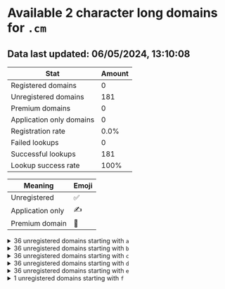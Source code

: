 # Available 2 character long domains for `.cm`

## Data last updated: 06/05/2024, 13:10:08

|Stat|Amount|
|--|--|
|Registered domains|0|
|Unregistered domains|181|
|Premium domains|0|
|Application only domains|0|
|Registration rate|0.0%|
|Failed lookups|0|
|Successful lookups|181|
|Lookup success rate|100%|


|Meaning|Emoji|
|--|--|
|Unregistered|:white_check_mark:|
|Application only|:writing_hand:|
|Premium domain|:gem:|

<details>
<summary>36 unregistered domains starting with <bold><code>a</code></bold></summary>

|Type|Domain|
|--|--|
|:white_check_mark:|`a0.cm`|
|:white_check_mark:|`a1.cm`|
|:white_check_mark:|`a2.cm`|
|:white_check_mark:|`a3.cm`|
|:white_check_mark:|`a4.cm`|
|:white_check_mark:|`a5.cm`|
|:white_check_mark:|`a6.cm`|
|:white_check_mark:|`a7.cm`|
|:white_check_mark:|`a8.cm`|
|:white_check_mark:|`a9.cm`|
|:white_check_mark:|`aa.cm`|
|:white_check_mark:|`ab.cm`|
|:white_check_mark:|`ac.cm`|
|:white_check_mark:|`ad.cm`|
|:white_check_mark:|`ae.cm`|
|:white_check_mark:|`af.cm`|
|:white_check_mark:|`ag.cm`|
|:white_check_mark:|`ah.cm`|
|:white_check_mark:|`ai.cm`|
|:white_check_mark:|`aj.cm`|
|:white_check_mark:|`ak.cm`|
|:white_check_mark:|`al.cm`|
|:white_check_mark:|`am.cm`|
|:white_check_mark:|`an.cm`|
|:white_check_mark:|`ao.cm`|
|:white_check_mark:|`ap.cm`|
|:white_check_mark:|`aq.cm`|
|:white_check_mark:|`ar.cm`|
|:white_check_mark:|`as.cm`|
|:white_check_mark:|`at.cm`|
|:white_check_mark:|`au.cm`|
|:white_check_mark:|`av.cm`|
|:white_check_mark:|`aw.cm`|
|:white_check_mark:|`ax.cm`|
|:white_check_mark:|`ay.cm`|
|:white_check_mark:|`az.cm`|
</details>
<details>
<summary>36 unregistered domains starting with <bold><code>b</code></bold></summary>

|Type|Domain|
|--|--|
|:white_check_mark:|`b0.cm`|
|:white_check_mark:|`b1.cm`|
|:white_check_mark:|`b2.cm`|
|:white_check_mark:|`b3.cm`|
|:white_check_mark:|`b4.cm`|
|:white_check_mark:|`b5.cm`|
|:white_check_mark:|`b6.cm`|
|:white_check_mark:|`b7.cm`|
|:white_check_mark:|`b8.cm`|
|:white_check_mark:|`b9.cm`|
|:white_check_mark:|`ba.cm`|
|:white_check_mark:|`bb.cm`|
|:white_check_mark:|`bc.cm`|
|:white_check_mark:|`bd.cm`|
|:white_check_mark:|`be.cm`|
|:white_check_mark:|`bf.cm`|
|:white_check_mark:|`bg.cm`|
|:white_check_mark:|`bh.cm`|
|:white_check_mark:|`bi.cm`|
|:white_check_mark:|`bj.cm`|
|:white_check_mark:|`bk.cm`|
|:white_check_mark:|`bl.cm`|
|:white_check_mark:|`bm.cm`|
|:white_check_mark:|`bn.cm`|
|:white_check_mark:|`bo.cm`|
|:white_check_mark:|`bp.cm`|
|:white_check_mark:|`bq.cm`|
|:white_check_mark:|`br.cm`|
|:white_check_mark:|`bs.cm`|
|:white_check_mark:|`bt.cm`|
|:white_check_mark:|`bu.cm`|
|:white_check_mark:|`bv.cm`|
|:white_check_mark:|`bw.cm`|
|:white_check_mark:|`bx.cm`|
|:white_check_mark:|`by.cm`|
|:white_check_mark:|`bz.cm`|
</details>
<details>
<summary>36 unregistered domains starting with <bold><code>c</code></bold></summary>

|Type|Domain|
|--|--|
|:white_check_mark:|`c0.cm`|
|:white_check_mark:|`c1.cm`|
|:white_check_mark:|`c2.cm`|
|:white_check_mark:|`c3.cm`|
|:white_check_mark:|`c4.cm`|
|:white_check_mark:|`c5.cm`|
|:white_check_mark:|`c6.cm`|
|:white_check_mark:|`c7.cm`|
|:white_check_mark:|`c8.cm`|
|:white_check_mark:|`c9.cm`|
|:white_check_mark:|`ca.cm`|
|:white_check_mark:|`cb.cm`|
|:white_check_mark:|`cc.cm`|
|:white_check_mark:|`cd.cm`|
|:white_check_mark:|`ce.cm`|
|:white_check_mark:|`cf.cm`|
|:white_check_mark:|`cg.cm`|
|:white_check_mark:|`ch.cm`|
|:white_check_mark:|`ci.cm`|
|:white_check_mark:|`cj.cm`|
|:white_check_mark:|`ck.cm`|
|:white_check_mark:|`cl.cm`|
|:white_check_mark:|`cm.cm`|
|:white_check_mark:|`cn.cm`|
|:white_check_mark:|`co.cm`|
|:white_check_mark:|`cp.cm`|
|:white_check_mark:|`cq.cm`|
|:white_check_mark:|`cr.cm`|
|:white_check_mark:|`cs.cm`|
|:white_check_mark:|`ct.cm`|
|:white_check_mark:|`cu.cm`|
|:white_check_mark:|`cv.cm`|
|:white_check_mark:|`cw.cm`|
|:white_check_mark:|`cx.cm`|
|:white_check_mark:|`cy.cm`|
|:white_check_mark:|`cz.cm`|
</details>
<details>
<summary>36 unregistered domains starting with <bold><code>d</code></bold></summary>

|Type|Domain|
|--|--|
|:white_check_mark:|`d0.cm`|
|:white_check_mark:|`d1.cm`|
|:white_check_mark:|`d2.cm`|
|:white_check_mark:|`d3.cm`|
|:white_check_mark:|`d4.cm`|
|:white_check_mark:|`d5.cm`|
|:white_check_mark:|`d6.cm`|
|:white_check_mark:|`d7.cm`|
|:white_check_mark:|`d8.cm`|
|:white_check_mark:|`d9.cm`|
|:white_check_mark:|`da.cm`|
|:white_check_mark:|`db.cm`|
|:white_check_mark:|`dc.cm`|
|:white_check_mark:|`dd.cm`|
|:white_check_mark:|`de.cm`|
|:white_check_mark:|`df.cm`|
|:white_check_mark:|`dg.cm`|
|:white_check_mark:|`dh.cm`|
|:white_check_mark:|`di.cm`|
|:white_check_mark:|`dj.cm`|
|:white_check_mark:|`dk.cm`|
|:white_check_mark:|`dl.cm`|
|:white_check_mark:|`dm.cm`|
|:white_check_mark:|`dn.cm`|
|:white_check_mark:|`do.cm`|
|:white_check_mark:|`dp.cm`|
|:white_check_mark:|`dq.cm`|
|:white_check_mark:|`dr.cm`|
|:white_check_mark:|`ds.cm`|
|:white_check_mark:|`dt.cm`|
|:white_check_mark:|`du.cm`|
|:white_check_mark:|`dv.cm`|
|:white_check_mark:|`dw.cm`|
|:white_check_mark:|`dx.cm`|
|:white_check_mark:|`dy.cm`|
|:white_check_mark:|`dz.cm`|
</details>
<details>
<summary>36 unregistered domains starting with <bold><code>e</code></bold></summary>

|Type|Domain|
|--|--|
|:white_check_mark:|`e0.cm`|
|:white_check_mark:|`e1.cm`|
|:white_check_mark:|`e2.cm`|
|:white_check_mark:|`e3.cm`|
|:white_check_mark:|`e4.cm`|
|:white_check_mark:|`e5.cm`|
|:white_check_mark:|`e6.cm`|
|:white_check_mark:|`e7.cm`|
|:white_check_mark:|`e8.cm`|
|:white_check_mark:|`e9.cm`|
|:white_check_mark:|`ea.cm`|
|:white_check_mark:|`eb.cm`|
|:white_check_mark:|`ec.cm`|
|:white_check_mark:|`ed.cm`|
|:white_check_mark:|`ee.cm`|
|:white_check_mark:|`ef.cm`|
|:white_check_mark:|`eg.cm`|
|:white_check_mark:|`eh.cm`|
|:white_check_mark:|`ei.cm`|
|:white_check_mark:|`ej.cm`|
|:white_check_mark:|`ek.cm`|
|:white_check_mark:|`el.cm`|
|:white_check_mark:|`em.cm`|
|:white_check_mark:|`en.cm`|
|:white_check_mark:|`eo.cm`|
|:white_check_mark:|`ep.cm`|
|:white_check_mark:|`eq.cm`|
|:white_check_mark:|`er.cm`|
|:white_check_mark:|`es.cm`|
|:white_check_mark:|`et.cm`|
|:white_check_mark:|`eu.cm`|
|:white_check_mark:|`ev.cm`|
|:white_check_mark:|`ew.cm`|
|:white_check_mark:|`ex.cm`|
|:white_check_mark:|`ey.cm`|
|:white_check_mark:|`ez.cm`|
</details>
<details>
<summary>1 unregistered domains starting with <bold><code>f</code></bold></summary>

|Type|Domain|
|--|--|
|:white_check_mark:|`fa.cm`|
</details>